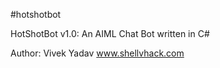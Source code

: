 #hotshotbot 

HotShotBot v1.0: 
An AIML Chat Bot written in C#

Author: Vivek Yadav
www.shellvhack.com
